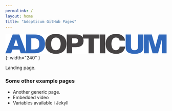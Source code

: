 ```yaml
---
permalink: /
layout: home
title: "Adopticum GitHub Pages"
---
```


![Adopticum logo](/assets/images/adopticum-logo-text-only.svg){: width="240" }

Landing page.

### Some other example pages

- Another generic page.
- Embedded video
- Variables available i Jekyll

